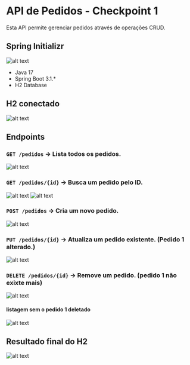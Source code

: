 # API de Pedidos - Checkpoint 1

Esta API permite gerenciar pedidos através de operações CRUD.

## Spring Initializr
![alt text](image.png)
- Java 17
- Spring Boot 3.1.*
- H2 Database

## H2 conectado 
![alt text](image-1.png)



## Endpoints

### `GET /pedidos` → Lista todos os pedidos.
![alt text](image-3.png)

### `GET /pedidos/{id}` → Busca um pedido pelo ID.
![alt text](image-4.png)
![alt text](image-5.png)

### `POST /pedidos` → Cria um novo pedido.
![alt text](image-2.png)

### `PUT /pedidos/{id}` → Atualiza um pedido existente. (Pedido 1 alterado.)
![alt text](image-6.png)

### `DELETE /pedidos/{id}` → Remove um pedido. (pedido 1 não exixte mais)
![alt text](image-7.png)
#### listagem sem o pedido 1 deletado
![alt text](image-8.png)



## Resultado final do H2
![alt text](image-9.png)